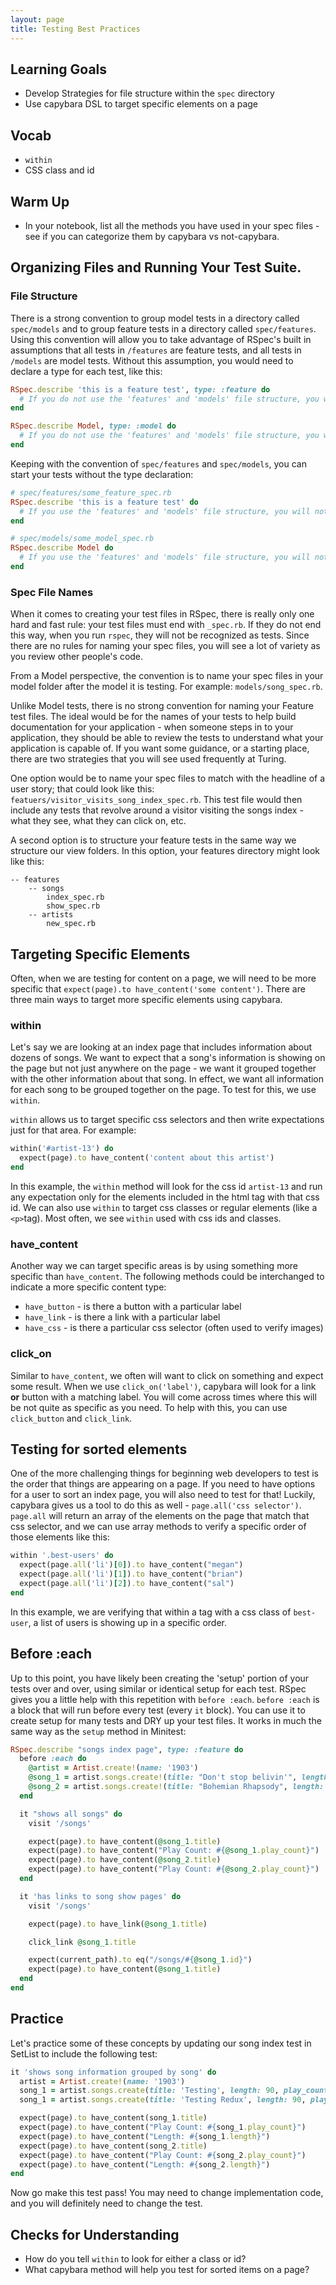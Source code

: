 ```yaml
---
layout: page
title: Testing Best Practices
---
```


## Learning Goals

* Develop Strategies for file structure within the `spec` directory
* Use capybara DSL to target specific elements on a page


## Vocab

* `within`
* CSS class and id


## Warm Up

* In your notebook, list all the methods you have used in your spec files - see if you can categorize them by capybara vs not-capybara.

## Organizing Files and Running Your Test Suite.

### File Structure

There is a strong convention to  group model tests in a directory called `spec/models` and to group feature tests in a directory called `spec/features`.  Using this convention will allow you to take advantage of RSpec's built in assumptions that all tests in `/features` are feature tests, and all tests in `/models` are model tests.  Without this assumption, you would need to declare a type for each test, like this:

```ruby
RSpec.describe 'this is a feature test', type: :feature do
  # If you do not use the 'features' and 'models' file structure, you will need to declare a type.
end
```

```ruby
RSpec.describe Model, type: :model do
  # If you do not use the 'features' and 'models' file structure, you will need to declare a type.
end
```

Keeping with the convention of `spec/features` and `spec/models`, you can start your tests without the type declaration:

```ruby
# spec/features/some_feature_spec.rb
RSpec.describe 'this is a feature test' do
  # If you use the 'features' and 'models' file structure, you will not need to declare a type.
end
```

```ruby
# spec/models/some_model_spec.rb
RSpec.describe Model do
  # If you use the 'features' and 'models' file structure, you will not need to declare a type.
end
```

### Spec File Names

When it comes to creating your test files in RSpec, there is really only one hard and fast rule: your test files must end with `_spec.rb`. If they do not end this way, when you run `rspec`, they will not be recognized as tests.  Since there are no rules for naming your spec files, you will see a lot of variety as you review other people's code.

From a Model perspective, the convention is to name your spec files in your model folder after the model it is testing.  For example: `models/song_spec.rb`.

Unlike Model tests, there is no strong convention for naming your Feature test files. The ideal would be for the names of your tests to help build documentation for your application - when someone steps in to your application, they should be able to review the tests to understand what your application is capable of.  If you want some guidance, or a starting place, there are two strategies that you will see used frequently at Turing.

One option would be to name your spec files to match with the headline of a user story; that could look like this: `featuers/visitor_visits_song_index_spec.rb`.  This test file would then include any tests that revolve around a visitor visiting the songs index - what they see, what they can click on, etc.

A second option is to structure your feature tests in the same way we structure our view folders.  In this option, your features directory might look like this:

```
-- features
    -- songs
        index_spec.rb
        show_spec.rb
    -- artists
        new_spec.rb
```

## Targeting Specific Elements

Often, when we are testing for content on a page, we will need to be more specific that `expect(page).to have_content('some content')`.  There are three main ways to target more specific elements using capybara.

### within

Let's say we are looking at an index page that includes information about dozens of songs.  We want to expect that a song's information is showing on the page but not just anywhere on the page - we want it grouped together with the other information about that song.  In effect, we want all information for each song to be grouped together on the page.  To test for this, we use `within`.

`within` allows us to target specific css selectors and then write expectations just for that area.  For example:

```ruby
within('#artist-13') do
  expect(page).to have_content('content about this artist')
end
```

In this example, the `within` method will look for the css id `artist-13` and run any expectation only for the elements included in the html tag with that css id.  We can also use `within` to target css classes or regular elements (like a `<p>`tag).  Most often, we see `within` used with css ids and classes.

### have_content

Another way we can target specific areas is by using something more specific than `have_content`.  The following methods could be interchanged to indicate a more specific content type:

* `have_button` - is there a button with a particular label
* `have_link` - is there a link with a particular label
* `have_css` - is there a particular css selector (often used to verify images)

### click_on

Similar to `have_content`, we often will want to click on something and expect some result.  When we use `click_on('label')`, capybara will look for a link **or** button with a matching label. You will come across times where this will be not quite as specific as you need. To help with this, you can use `click_button` and `click_link`.

## Testing for sorted elements

One of the more challenging things for beginning web developers to test is the order that things are appearing on a page. If you need to have options for a user to sort an index page, you will also need to test for that!  Luckily, capybara gives us a tool to do this as well - `page.all('css selector')`.  `page.all` will return an array of the elements on the page that match that css selector, and we can use array methods to verify a specific order of those elements like this:

```ruby
within '.best-users' do
  expect(page.all('li')[0]).to have_content("megan")
  expect(page.all('li')[1]).to have_content("brian")
  expect(page.all('li')[2]).to have_content("sal")
end
```

In this example, we are verifying that within a tag with a css class of `best-user`, a list of users is showing up in a specific order.

## Before :each

Up to this point, you have likely been creating the 'setup' portion of your tests over and over, using similar or identical setup for each test.  RSpec gives you a little help with this repetition with `before :each`.  `before :each` is a block that will run before every test (every `it` block).  You can use it to create setup for many tests and DRY up your test files.  It works in much the same way as the `setup` method in Minitest:

```ruby
RSpec.describe "songs index page", type: :feature do
  before :each do
    @artist = Artist.create!(name: '1903')
    @song_1 = artist.songs.create!(title: "Don't stop belivin'", length: 303, play_count: 12345)
    @song_2 = artist.songs.create!(title: "Bohemian Rhapsody", length: 540, play_count: 67829348)
  end

  it "shows all songs" do
    visit '/songs'

    expect(page).to have_content(@song_1.title)
    expect(page).to have_content("Play Count: #{@song_1.play_count}")
    expect(page).to have_content(@song_2.title)
    expect(page).to have_content("Play Count: #{@song_2.play_count}")
  end

  it 'has links to song show pages' do
    visit '/songs'

    expect(page).to have_link(@song_1.title)

    click_link @song_1.title

    expect(current_path).to eq("/songs/#{@song_1.id}")
    expect(page).to have_content(@song_1.title)
  end
end
```

## Practice

Let's practice some of these concepts by updating our song index test in SetList to include the following test:

```ruby
it 'shows song information grouped by song' do
  artist = Artist.create!(name: '1903')
  song_1 = artist.songs.create(title: 'Testing', length: 90, play_count: 1)
  song_1 = artist.songs.create(title: 'Testing Redux', length: 90, play_count: 10)

  expect(page).to have_content(song_1.title)
  expect(page).to have_content("Play Count: #{song_1.play_count}")
  expect(page).to have_content("Length: #{song_1.length}")
  expect(page).to have_content(song_2.title)
  expect(page).to have_content("Play Count: #{song_2.play_count}")
  expect(page).to have_content("Length: #{song_2.length}")
end
```

Now go make this test pass! You may need to change implementation code, and you will definitely need to change the test.

## Checks for Understanding

* How do you tell `within` to look for either a class or id?
* What capybara method will help you test for sorted items on a page?
